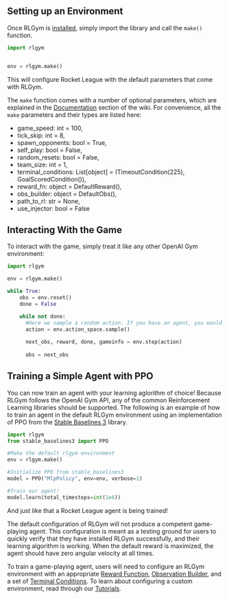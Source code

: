 ## Setting up an Environment
Once RLGym is [installed](https://rlgym.github.io/docs-page.html#installation), simply import the library and call the `make()` function.
```python
import rlgym


env = rlgym.make()
```
This will configure Rocket League with the default parameters that come with RLGym.

The `make` function comes with a number of optional parameters, which are explained in the [Documentation](https://rlgym.github.io/docs-page.html#documentation) section of the wiki.
For convenience, all the `make` parameters and their types are listed here:
- game_speed: int = 100,
- tick_skip: int = 8,
- spawn_opponents: bool = True,
- self_play: bool = False,
- random_resets: bool = False,
- team_size: int = 1,
- terminal_conditions: List[object] = (TimeoutCondition(225), GoalScoredCondition()),
- reward_fn: object = DefaultReward(),
- obs_builder: object = DefaultObs(),
- path_to_rl: str = None,
- use_injector: bool = False

## Interacting With the Game
To interact with the game, simply treat it like any other OpenAI Gym environment:

```python
import rlgym

env = rlgym.make()

while True:
    obs = env.reset()
    done = False

    while not done:
      #Here we sample a random action. If you have an agent, you would get an action from it here.
      action = env.action_space.sample() 
      
      next_obs, reward, done, gameinfo = env.step(action)
      
      obs = next_obs
```

## Training a Simple Agent with PPO
You can now train an agent with your learning aglorithm of choice! Because RLGym follows the OpenAI Gym API, any of the common Reinforcement Learning libraries should be supported.
The following is an example of how to train an agent in the default RLGym environment using an implementation of PPO from the [Stable Baselines 3](https://stable-baselines3.readthedocs.io/en/master/) library.

```python
import rlgym
from stable_baselines3 import PPO

#Make the default rlgym environment
env = rlgym.make()

#Initialize PPO from stable_baselines3
model = PPO("MlpPolicy", env=env, verbose=1)

#Train our agent!
model.learn(total_timesteps=int(1e6))
```

And just like that a Rocket League agent is being trained! 

The default configuration of RLGym will not produce a competent game-playing agent. This configuration is meant as a testing ground for users to quickly verify that they have installed RLGym successfully, and their learning algorithm is working. When the default reward is maximized, the agent should have zero angular velocity at all times.

To train a game-playing agent, users will need to configure an RLGym environment with an appropriate [Reward Function](https://rlgym.github.io/docs-page.html#reward-functions), [Observation Builder](https://rlgym.github.io/docs-page.html#observation-builders), and a set of [Terminal Conditions](https://rlgym.github.io/docs-page.html#terminal-conditions). To learn about configuring a custom environment, read through our [Tutorials](https://rlgym.github.io/docs-page.html#tutorials).
